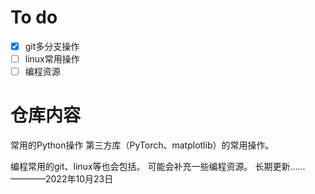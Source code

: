 # To do
- [x] git多分支操作
- [ ] linux常用操作
- [ ] 编程资源

# 仓库内容
常用的Python操作
第三方库（PyTorch、matplotlib）的常用操作。

编程常用的git、linux等也会包括。
可能会补充一些编程资源。
长期更新......
————2022年10月23日



 